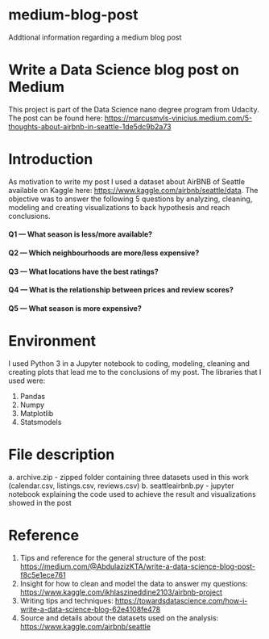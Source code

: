 # medium-blog-post
Addtional information regarding a medium blog post

# Write a Data Science blog post on Medium
This project is part of the Data Science nano degree program from Udacity. The post can be found here: https://marcusmvls-vinicius.medium.com/5-thoughts-about-airbnb-in-seattle-1de5dc9b2a73

# Introduction
As motivation to write my post I used a dataset about AirBNB of Seattle available on Kaggle here: https://www.kaggle.com/airbnb/seattle/data. The objective was to answer the following 5 questions by analyzing, cleaning, modeling and creating visualizations to back hypothesis and reach conclusions.

 #### Q1 — What season is less/more available?
 #### Q2 — Which neighbourhoods are more/less expensive?
 #### Q3 — What locations have the best ratings?
 #### Q4 — What is the relationship between prices and review scores?
 #### Q5 — What season is more expensive?
 
 # Environment
 I used Python 3 in a Jupyter notebook to coding, modeling, cleaning and creating plots that lead me to the conclusions of my post. The libraries that I used were:
 
   1. Pandas
   2. Numpy
   3. Matplotlib
   4. Statsmodels
   
 # File description
   a. archive.zip - zipped folder containing three datasets used in this work (calendar.csv, listings.csv, reviews.csv)
   b. seattleairbnb.py - jupyter notebook explaining the code used to achieve the result and visualizations showed in the post
   
 # Reference
   1. Tips and reference for the general structure of the post: https://medium.com/@AbdulazizKTA/write-a-data-science-blog-post-f8c5e1ece761
   2. Insight for how to clean and model the data to answer my questions: https://www.kaggle.com/ikhlaszineddine2103/airbnb-project
   3. Writing tips and techniques: https://towardsdatascience.com/how-i-write-a-data-science-blog-62e4108fe478
   4. Source and details about the datasets used on the analysis: https://www.kaggle.com/airbnb/seattle
   
 
